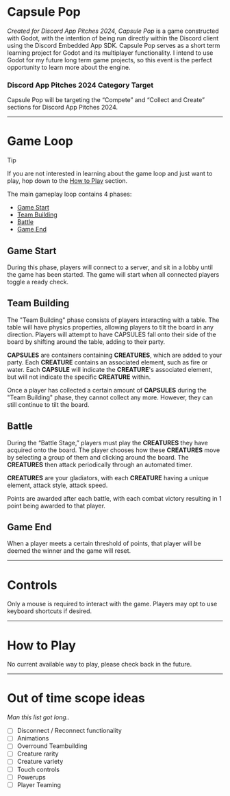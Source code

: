# Capsule Pop
*Created for Discord App Pitches 2024, Capsule Pop* is a game constructed with Godot, with
the intention of being run directly within the Discord client using the Discord Embedded App
SDK. Capsule Pop serves as a short term learning project for Godot and its multiplayer
functionality. I intend to use Godot for my future long term game projects, so this event
is the perfect opportunity to learn more about the engine. 


### Discord App Pitches 2024 Category Target
Capsule Pop will be targeting the “Compete” and “Collect and Create” sections for Discord 
App Pitches 2024.

---

# Game Loop
> [!TIP]
> If you are not interested in learning about the game loop and just want to play, hop down to the
> [How to Play](#how-to-play) section.

The main gameplay loop contains 4 phases:
- [Game Start](#game-start)
- [Team Building](#team-building)
- [Battle](#battle)
- [Game End](#game-end)

## Game Start
During this phase, players will connect to a server, and sit in a lobby until the game has been
started. The game will start when all connected players toggle a ready check.

## Team Building
The "Team Building" phase consists of players interacting with a table. The table will have physics properties, allowing players to tilt the board in any direction. Players will attempt to have CAPSULES fall onto their side of the board by shifting around the table, adding to their party.

**CAPSULES** are containers containing **CREATURES**, which are added to your party. Each **CREATURE** contains
an associated element, such as fire or water. Each **CAPSULE** will indicate the **CREATURE**'s associated
element, but will not indicate the specific **CREATURE** within.

Once a player has collected a certain amount of **CAPSULES** during the "Team Building" phase, they cannot collect any more. However, they can still continue to tilt the board.

## Battle
During the “Battle Stage,” players must play the **CREATURES** they have acquired onto the board. The player chooses how these **CREATURES** move by selecting a group of them and clicking around the board. The **CREATURES** then attack periodically through an automated timer.

**CREATURES** are your gladiators, with each **CREATURE** having a unique element, attack style, attack speed.

Points are awarded after each battle, with each combat victory resulting in 1 point being awarded to that player.

## Game End

When a player meets a certain threshold of points, that player will be deemed the winner and the game will reset.

---

# Controls
Only a mouse is required to interact with the game. Players may opt to use keyboard shortcuts if desired.

---

# How to Play
No current available way to play, please check back in the future.

---

# Out of time scope ideas
*Man this list got long..*
- [ ] Disconnect / Reconnect functionality
- [ ] Animations
- [ ] Overround Teambuilding
- [ ] Creature rarity
- [ ] Creature variety
- [ ] Touch controls
- [ ] Powerups
- [ ] Player Teaming
